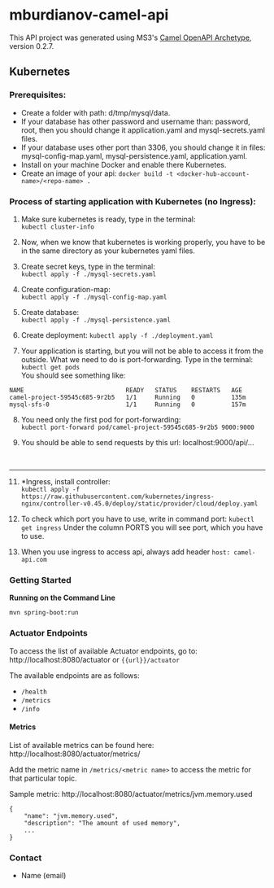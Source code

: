 # mburdianov-camel-api

This API project was generated using MS3's [Camel OpenAPI Archetype](https://github.com/MS3Inc/camel-archetypes), version 0.2.7.

## Kubernetes

### Prerequisites:

* Create a folder with path: d/tmp/mysql/data.
* If your database has other password and username than:  password, root, then you should change
  it application.yaml and mysql-secrets.yaml files.
* If your database uses other port than 3306, you should change it in files: mysql-config-map.yaml, mysql-persistence.yaml,
  application.yaml.
* Install on your machine Docker and enable there Kubernetes.
* Create an image of your api: ```docker build -t <docker-hub-account-name>/<repo-name> .```

### Process of starting application with Kubernetes (no Ingress):

1) Make sure kubernetes is ready, type in the terminal: <br>```kubectl cluster-info ```
2) Now, when we know that kubernetes is working properly, you have to be in the same directory as your
   kubernetes yaml files.

3) Create secret keys, type in the terminal:  
   ```kubectl apply -f ./mysql-secrets.yaml```

4) Create configuration-map:  
   ```kubectl apply -f ./mysql-config-map.yaml```

5) Create database:  
   ```kubectl apply -f ./mysql-persistence.yaml```

6) Create deployment:
   ```kubectl apply -f ./deployment.yaml```
   <br>

7) Your application is starting, but you will not be able to access it from the outside. What we need to do
   is port-forwarding. Type in the terminal: <br>```kubectl get pods```
   <br> You should see something like:
```
NAME                            READY   STATUS    RESTARTS   AGE
camel-project-59545c685-9r2b5   1/1     Running   0          135m
mysql-sfs-0                     1/1     Running   0          157m

```

8) You need only the first pod for port-forwarding: <br>
   ```kubectl port-forward pod/camel-project-59545c685-9r2b5 9000:9000```

9) You should be able to send requests by this url: localhost:9000/api/...
<br>

   -----------------------
11) *Ingress, install controller:
    <br>```kubectl apply -f https://raw.githubusercontent.com/kubernetes/ingress-nginx/controller-v0.45.0/deploy/static/provider/cloud/deploy.yaml```

12) To check which port you have to use, write in command port: ```kubectl get ingress```
    Under the column PORTS you will see port, which you have to use.

13) When you use ingress to access api, always add header ```host: camel-api.com```


### Getting Started

**Running on the Command Line**

```
mvn spring-boot:run
```

<!-- 
**Running Locally using IDE**

This project uses Spring profiles, and corresponding sow-sys-api-<env>.yaml files.

Use the following environment variables: 
   * ```spring.profiles.active=<env>```
   * ```spring.config.name=sow-sys-api```

**Running on Command Line**

```
mvn spring-boot:run -Dspring-boot.run.profiles=<env> -Dspring-boot.run.arguments="--spring.config.name=sow-sys-api"
```
-->

### Actuator Endpoints

To access the list of available Actuator endpoints, go to: http://localhost:8080/actuator or `{{url}}/actuator`

The available endpoints are as follows:

* `/health`
* `/metrics`
* `/info`

#### Metrics

List of available metrics can be found here: http://localhost:8080/actuator/metrics/

Add the metric name in `/metrics/<metric name>` to access the metric for that particular topic.

Sample metric: http://localhost:8080/actuator/metrics/jvm.memory.used

```
{
    "name": "jvm.memory.used",
    "description": "The amount of used memory",
    ...
}
```

### Contact

* Name (email)